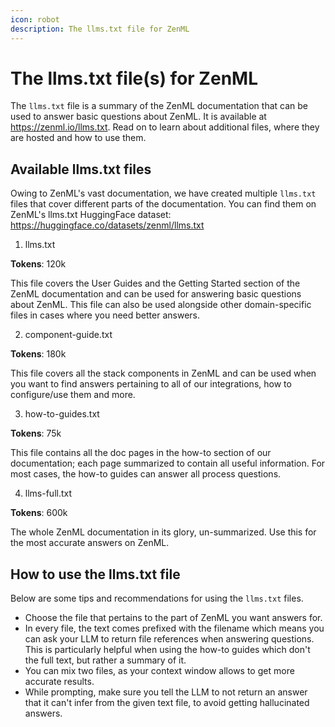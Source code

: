 ```yaml
---
icon: robot
description: The llms.txt file for ZenML
---
```


# The llms.txt file(s) for ZenML

The `llms.txt` file is a summary of the ZenML documentation that can be used to answer basic questions about ZenML. It is available at https://zenml.io/llms.txt. Read on to learn about additional files, where they are hosted and how to use them.

## Available llms.txt files

Owing to ZenML's vast documentation, we have created multiple `llms.txt` files that cover different parts of the documentation. You can find them on ZenML's llms.txt HuggingFace dataset: https://huggingface.co/datasets/zenml/llms.txt

1. llms.txt

**Tokens**: 120k

This file covers the User Guides and the Getting Started section of the ZenML documentation and can be used for answering basic questions about ZenML. This file can also be used alongside other domain-specific files in cases where you need better answers.

2. component-guide.txt

**Tokens**: 180k

This file covers all the stack components in ZenML and can be used when you want to find answers pertaining to all of our integrations, how to configure/use them and more.

3. how-to-guides.txt

**Tokens**: 75k

This file contains all the doc pages in the how-to section of our documentation; each page summarized to contain all useful information. For most cases, the how-to guides can answer all process questions.

4. llms-full.txt

**Tokens**: 600k

The whole ZenML documentation in its glory, un-summarized. Use this for the most accurate answers on ZenML.

## How to use the llms.txt file

Below are some tips and recommendations for using the `llms.txt` files.

- Choose the file that pertains to the part of ZenML you want answers for.
- In every file, the text comes prefixed with the filename which means you can ask your LLM to return file references when answering questions. This is particularly helpful when using the how-to guides which don't the full text, but rather a summary of it.
- You can mix two files, as your context window allows to get more accurate results.
- While prompting, make sure you tell the LLM to not return an answer that it can't infer from the given text file, to avoid getting hallucinated answers.


